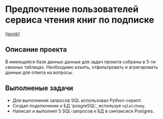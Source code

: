 # Предпочтение пользователей сервиса чтения книг по подписке

[\[ipynb\]](https://github.com/markegoldberg/yandex-studies-projects/blob/main/Research%20of%20the%20public%20catering%20market%20in%20Moscow/pr9_catering_moscow.ipynb)

## Описание проекта

В имеющейся базе данных данные для задач проекта собраны в 5-ти связных таблицах. Необходимо изъять, отфильтровать и агрегировать данные для ответа на вопросы. 


## Выполненые задачи

- Для выполнения запросов SQL использовал Python-скрипт.
- Создал подключение к БД 'posgreSQL', используя `sqlalchemy`.
- Написал и выполнил 5 SQL-запросов к БД в синтаксисе Postgres.

